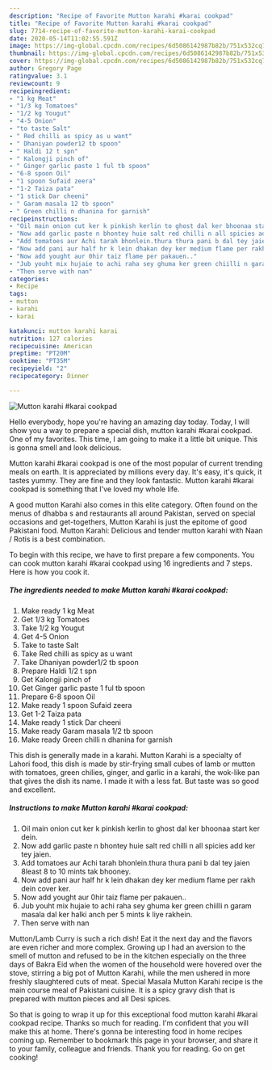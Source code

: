 ```yaml
---
description: "Recipe of Favorite Mutton karahi #karai cookpad"
title: "Recipe of Favorite Mutton karahi #karai cookpad"
slug: 7714-recipe-of-favorite-mutton-karahi-karai-cookpad
date: 2020-05-14T11:02:55.591Z
image: https://img-global.cpcdn.com/recipes/6d5086142987b82b/751x532cq70/mutton-karahi-karai-cookpad-recipe-main-photo.jpg
thumbnail: https://img-global.cpcdn.com/recipes/6d5086142987b82b/751x532cq70/mutton-karahi-karai-cookpad-recipe-main-photo.jpg
cover: https://img-global.cpcdn.com/recipes/6d5086142987b82b/751x532cq70/mutton-karahi-karai-cookpad-recipe-main-photo.jpg
author: Gregory Page
ratingvalue: 3.1
reviewcount: 9
recipeingredient:
- "1 kg Meat"
- "1/3 kg Tomatoes"
- "1/2 kg Yougut"
- "4-5 Onion"
- "to taste Salt"
- " Red chilli as spicy as u want"
- " Dhaniyan powder12 tb spoon"
- " Haldi 12 t spn"
- " Kalongji pinch of"
- " Ginger garlic paste 1 ful tb spoon"
- "6-8 spoon Oil"
- "1 spoon Sufaid zeera"
- "1-2 Taiza pata"
- "1 stick Dar cheeni"
- " Garam masala 12 tb spoon"
- " Green chilli n dhanina for garnish"
recipeinstructions:
- "Oil main onion cut ker k pinkish kerlin to ghost dal ker bhoonaa start ker dein."
- "Now add garlic paste n bhontey huie salt red chilli n all spicies add ker tey jaien."
- "Add tomatoes aur Achi tarah bhonlein.thura thura pani b dal tey jaien 8least 8 to 10 mints tak bhooney."
- "Now add pani aur half hr k lein dhakan dey ker medium flame per rakh dein cover ker."
- "Now add yought aur 0hir taiz flame per pakauen.."
- "Jub youht mix hujaie to achi raha sey ghuma ker green chiilli n garam masala dal ker halki anch per 5 mints k liye rakhein."
- "Then serve with nan"
categories:
- Recipe
tags:
- mutton
- karahi
- karai

katakunci: mutton karahi karai 
nutrition: 127 calories
recipecuisine: American
preptime: "PT20M"
cooktime: "PT35M"
recipeyield: "2"
recipecategory: Dinner

---
```



![Mutton karahi #karai cookpad](https://img-global.cpcdn.com/recipes/6d5086142987b82b/751x532cq70/mutton-karahi-karai-cookpad-recipe-main-photo.jpg)

Hello everybody, hope you're having an amazing day today. Today, I will show you a way to prepare a special dish, mutton karahi #karai cookpad. One of my favorites. This time, I am going to make it a little bit unique. This is gonna smell and look delicious.

Mutton karahi #karai cookpad is one of the most popular of current trending meals on earth. It is appreciated by millions every day. It's easy, it's quick, it tastes yummy. They are fine and they look fantastic. Mutton karahi #karai cookpad is something that I've loved my whole life.

A good mutton Karahi also comes in this elite category. Often found on the menus of dhabba s and restaurants all around Pakistan, served on special occasions and get-togethers, Mutton Karahi is just the epitome of good Pakistani food. Mutton Karahi: Delicious and tender mutton karahi with Naan / Rotis is a best combination.


To begin with this recipe, we have to first prepare a few components. You can cook mutton karahi #karai cookpad using 16 ingredients and 7 steps. Here is how you cook it.

<!--inarticleads1-->

##### The ingredients needed to make Mutton karahi #karai cookpad:

1. Make ready 1 kg Meat
1. Get 1/3 kg Tomatoes
1. Take 1/2 kg Yougut
1. Get 4-5 Onion
1. Take to taste Salt
1. Take  Red chilli as spicy as u want
1. Take  Dhaniyan powder1/2 tb spoon
1. Prepare  Haldi 1/2 t spn
1. Get  Kalongji pinch of
1. Get  Ginger garlic paste 1 ful tb spoon
1. Prepare 6-8 spoon Oil
1. Make ready 1 spoon Sufaid zeera
1. Get 1-2 Taiza pata
1. Make ready 1 stick Dar cheeni
1. Make ready  Garam masala 1/2 tb spoon
1. Make ready  Green chilli n dhanina for garnish


This dish is generally made in a karahi. Mutton Karahi is a specialty of Lahori food, this dish is made by stir-frying small cubes of lamb or mutton with tomatoes, green chilies, ginger, and garlic in a karahi, the wok-like pan that gives the dish its name. I made it with a less fat. But taste was so good and excellent. 

<!--inarticleads2-->

##### Instructions to make Mutton karahi #karai cookpad:

1. Oil main onion cut ker k pinkish kerlin to ghost dal ker bhoonaa start ker dein.
1. Now add garlic paste n bhontey huie salt red chilli n all spicies add ker tey jaien.
1. Add tomatoes aur Achi tarah bhonlein.thura thura pani b dal tey jaien 8least 8 to 10 mints tak bhooney.
1. Now add pani aur half hr k lein dhakan dey ker medium flame per rakh dein cover ker.
1. Now add yought aur 0hir taiz flame per pakauen..
1. Jub youht mix hujaie to achi raha sey ghuma ker green chiilli n garam masala dal ker halki anch per 5 mints k liye rakhein.
1. Then serve with nan


Mutton/Lamb Curry is such a rich dish! Eat it the next day and the flavors are even richer and more complex. Growing up I had an aversion to the smell of mutton and refused to be in the kitchen especially on the three days of Bakra Eid when the women of the household were hovered over the stove, stirring a big pot of Mutton Karahi, while the men ushered in more freshly slaughtered cuts of meat. Special Masala Mutton Karahi recipe is the main course meal of Pakistani cuisine. It is a spicy gravy dish that is prepared with mutton pieces and all Desi spices. 

So that is going to wrap it up for this exceptional food mutton karahi #karai cookpad recipe. Thanks so much for reading. I'm confident that you will make this at home. There's gonna be interesting food in home recipes coming up. Remember to bookmark this page in your browser, and share it to your family, colleague and friends. Thank you for reading. Go on get cooking!
